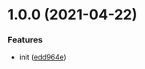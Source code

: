 # 1.0.0 (2021-04-22)


### Features

* init ([edd964e](https://github.com/luochongfei/auto-release-demo/commit/edd964eb9e3cce95b1a01949b038af7583c0e477))
